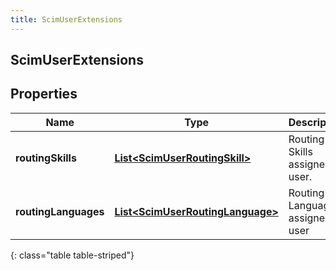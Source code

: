 ```yaml
---
title: ScimUserExtensions
---
```

## ScimUserExtensions


## Properties

| Name | Type | Description | Notes |
| ------------ | ------------- | ------------- | ------------- |
| **routingSkills** | <!----><!---->[**List&lt;ScimUserRoutingSkill&gt;**](ScimUserRoutingSkill.html)<!----> | Routing Skills assigned to user. |  [optional] |
| **routingLanguages** | <!----><!---->[**List&lt;ScimUserRoutingLanguage&gt;**](ScimUserRoutingLanguage.html)<!----> | Routing Languages assigned to user |  [optional] |
{: class="table table-striped"}




